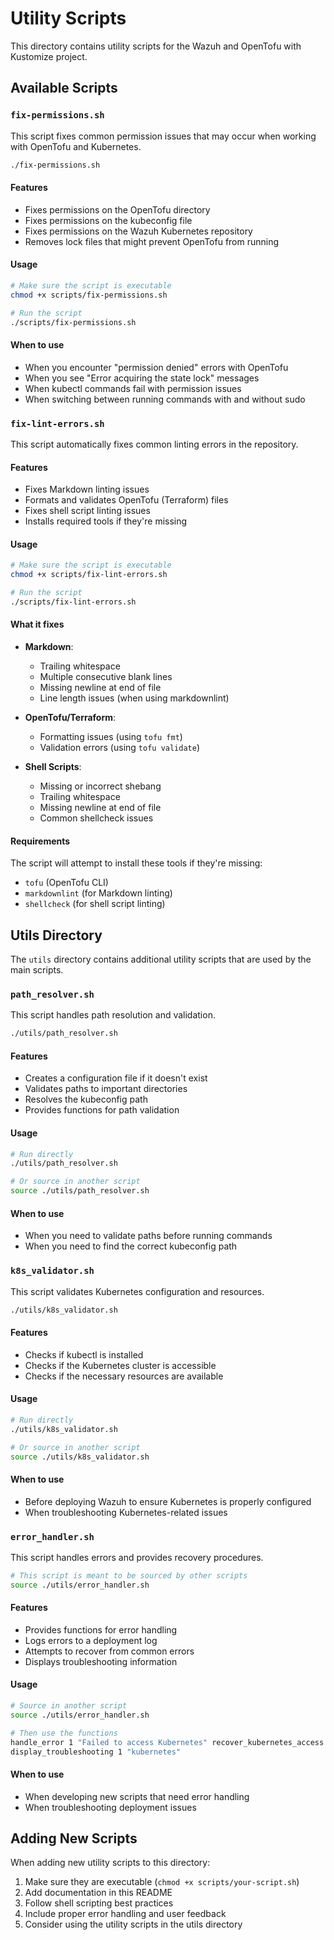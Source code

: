 # Utility Scripts

This directory contains utility scripts for the Wazuh and OpenTofu with Kustomize project.

## Available Scripts

### `fix-permissions.sh`

This script fixes common permission issues that may occur when working with OpenTofu and Kubernetes.

```bash
./fix-permissions.sh
```

#### Features

- Fixes permissions on the OpenTofu directory
- Fixes permissions on the kubeconfig file
- Fixes permissions on the Wazuh Kubernetes repository
- Removes lock files that might prevent OpenTofu from running

#### Usage

```bash
# Make sure the script is executable
chmod +x scripts/fix-permissions.sh

# Run the script
./scripts/fix-permissions.sh
```

#### When to use

- When you encounter "permission denied" errors with OpenTofu
- When you see "Error acquiring the state lock" messages
- When kubectl commands fail with permission issues
- When switching between running commands with and without sudo

### `fix-lint-errors.sh`

This script automatically fixes common linting errors in the repository.

#### Features

- Fixes Markdown linting issues
- Formats and validates OpenTofu (Terraform) files
- Fixes shell script linting issues
- Installs required tools if they're missing

#### Usage

```bash
# Make sure the script is executable
chmod +x scripts/fix-lint-errors.sh

# Run the script
./scripts/fix-lint-errors.sh
```

#### What it fixes

- **Markdown**:
  - Trailing whitespace
  - Multiple consecutive blank lines
  - Missing newline at end of file
  - Line length issues (when using markdownlint)

- **OpenTofu/Terraform**:
  - Formatting issues (using `tofu fmt`)
  - Validation errors (using `tofu validate`)

- **Shell Scripts**:
  - Missing or incorrect shebang
  - Trailing whitespace
  - Missing newline at end of file
  - Common shellcheck issues

#### Requirements

The script will attempt to install these tools if they're missing:

- `tofu` (OpenTofu CLI)
- `markdownlint` (for Markdown linting)
- `shellcheck` (for shell script linting)

## Utils Directory

The `utils` directory contains additional utility scripts that are used by the main scripts.

### `path_resolver.sh`

This script handles path resolution and validation.

```bash
./utils/path_resolver.sh
```

#### Features

- Creates a configuration file if it doesn't exist
- Validates paths to important directories
- Resolves the kubeconfig path
- Provides functions for path validation

#### Usage

```bash
# Run directly
./utils/path_resolver.sh

# Or source in another script
source ./utils/path_resolver.sh
```

#### When to use

- When you need to validate paths before running commands
- When you need to find the correct kubeconfig path

### `k8s_validator.sh`

This script validates Kubernetes configuration and resources.

```bash
./utils/k8s_validator.sh
```

#### Features

- Checks if kubectl is installed
- Checks if the Kubernetes cluster is accessible
- Checks if the necessary resources are available

#### Usage

```bash
# Run directly
./utils/k8s_validator.sh

# Or source in another script
source ./utils/k8s_validator.sh
```

#### When to use

- Before deploying Wazuh to ensure Kubernetes is properly configured
- When troubleshooting Kubernetes-related issues

### `error_handler.sh`

This script handles errors and provides recovery procedures.

```bash
# This script is meant to be sourced by other scripts
source ./utils/error_handler.sh
```

#### Features

- Provides functions for error handling
- Logs errors to a deployment log
- Attempts to recover from common errors
- Displays troubleshooting information

#### Usage

```bash
# Source in another script
source ./utils/error_handler.sh

# Then use the functions
handle_error 1 "Failed to access Kubernetes" recover_kubernetes_access
display_troubleshooting 1 "kubernetes"
```

#### When to use

- When developing new scripts that need error handling
- When troubleshooting deployment issues

## Adding New Scripts

When adding new utility scripts to this directory:

1. Make sure they are executable (`chmod +x scripts/your-script.sh`)
2. Add documentation in this README
3. Follow shell scripting best practices
4. Include proper error handling and user feedback
5. Consider using the utility scripts in the utils directory
